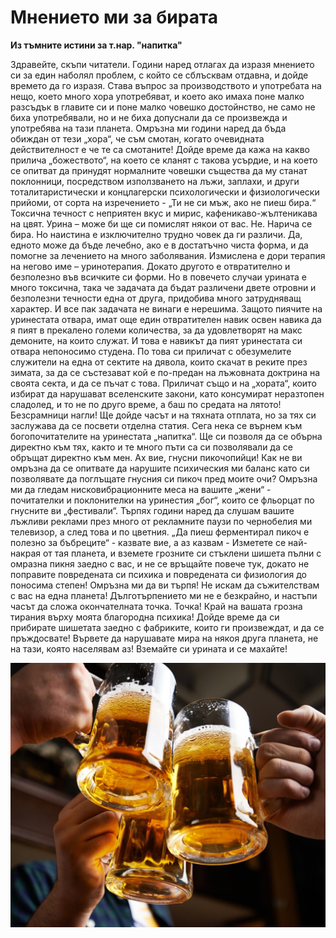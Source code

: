 <html xmlns="http://www.w3.org/1999/xhtml" xml:lang="en" lang="en">
<head>
<meta http-equiv="content-type" content="text/html; charset=utf-8" />
<link rel="stylesheet" href="style.css" media="all" type="text/css" />
</head>
<body>
<div id="content">
  <h1>Мнението ми за бирата</h1>
  <p><strong>Из тъмните истини за т.нар. "напитка"</strong></p>
  <p>Здравейте, скъпи читатели. Години наред отлагах да изразя мнението си за един наболял проблем, с който се сблъсквам отдавна, и дойде времето да го изразя. Става въпрос за производството и употребата на нещо, което много хора употребяват, и което ако имаха поне малко разсъдък в главите си и поне малко човешко достойнство, не само не биха употребявали, но и не биха допуснали да се произвежда и употребява на тази планета. Омръзна ми години наред да бъда обиждан от тези „хора“, че съм смотан, когато очевидната действителност е че те са смотаните! Дойде време да кажа на какво прилича „божеството“, на което се кланят с такова усърдие, и на което се опитват да принудят нормалните човешки същества да му станат поклонници, посредством използването на лъжи, заплахи, и други тоталитаристически и концлагерски психологически и физиологически прийоми, от сорта на изречението - „Ти не си мъж, ако не пиеш бира.“ Токсична течност с неприятен вкус и мирис, кафеникаво-жълтеникава на цвят. Урина – може би ще си помислят някои от вас. Не. Нарича се бира. Но наистина е изключително трудно човек да ги различи. Да, едното може да бъде лечебно, ако е в достатъчно чиста форма, и да помогне за лечението на много заболявания. Измислена е дори терапия на негово име – уринотерапия. Докато другото е отвратително и безполезно във всичките си форми. Но в повечето случаи урината е много токсична, така че задачата да бъдат различени двете отровни и безполезни течности една от друга, придобива много затрудняващ характер. И все пак задачата не винаги е нерешима. Защото пиячите на уринестата отвара, имат още един отвратителен навик освен навика да я пият в прекалено големи количества, за да удовлетворят на макс демоните, на които служат. И това е навикът да пият уринестата си отвара непоносимо студена. По това си приличат с обезумелите служители на една от сектите на дявола, които скачат в реките през зимата, за да се състезават кой е по-предан на лъжовната доктрина на своята секта, и да се пъчат с това. Приличат също и на „хората“, които избират да нарушават вселенските закони, като консумират неразтопен сладолед, и то не по друго време, а баш по средата на лятото! Безсрамници нагли! Ще дойде часът и на тяхната отплата, но за тях си заслужава да се посвети отделна статия. Сега нека се върнем към богопочитателите на уринестата „напитка“. Ще си позволя да се обърна директно към тях, както и те много пъти са си позволявали да се обръщат директно към мен. Ах вие, гнусни пикочопийци! Как не ви омръзна да се опитвате да нарушите психическия ми баланс като си позволявате да поглъщате гнусния си пикоч пред моите очи? Омръзна ми да гледам нисковибрационните меса на вашите „жени“ - почитателки и поклонителки на уринестия „бог“, които се фльорцат по гнусните ви „фестивали“. Търпях години наред да слушам вашите лъжливи реклами през много от рекламните паузи по чернобелия ми телевизор, а след това и по цветния. „Да пиеш ферментирал пикоч е полезно за бъбреците“ - казвате вие, а аз казвам - Изметете се най-накрая от тая планета, и вземете грозните си стъклени шишета пълни с омразна пикня заедно с вас, и не се връщайте повече тук, докато не поправите повредената си психика и повредената си физиология до поносима степен! Омръзна ми да ви търпя! Не искам да съжителствам с вас на една планета! Дълготърпението ми не е безкрайно, и настъпи часът да сложа окончателната точка. Точка! Край на вашата грозна тирания върху моята благородна психика! Дойде време да си прибирате шишетата заедно с фабриките, които ги произвеждат, и да се пръждосвате! Вървете да нарушавате мира на някоя друга планета, не на тази, която населявам аз! Вземайте си урината и се махайте!
</p>
  <img src="images/beer-glasses.jpg" alt="beer-glasses.jpg" class="inline"/>
</div>

